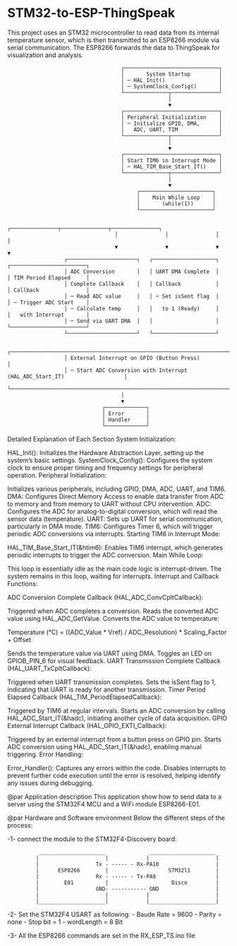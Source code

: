 # STM32-to-ESP-ThingSpeak
This project uses an STM32 microcontroller to read data from its internal temperature sensor, which is then transmitted to an ESP8266 module via serial communication. The ESP8266 forwards the data to ThingSpeak for visualization and analysis. 



                                        ┌──────────────────────────────┐
                                        │       System Startup         │
                                        │ ─ HAL_Init()                 │
                                        │ ─ SystemClock_Config()       │
                                        └──────────────┬───────────────┘
                                                       │
                                                       ▼
                                        ┌──────────────────────────────┐
                                        │ Peripheral Initialization    │
                                        │ ─ Initialize GPIO, DMA,      │
                                        │   ADC, UART, TIM             │
                                        └──────────────┬───────────────┘
                                                       │
                                                       ▼
                                        ┌──────────────────────────────┐
                                        │ Start TIM6 in Interrupt Mode │
                                        │ ─ HAL_TIM_Base_Start_IT()    │
                                        └──────────────┬───────────────┘
                                                       │
                                                       ▼
                                             ┌───────────────────────┐
                                             │    Main While Loop    │
                                             │       (while(1))      │
                                             └───────────────────────┘

                                      ┌───────────────┬───────────────┬───────────────┐
                                      │               │               │               │
                                      ▼               ▼               ▼               ▼
                      ┌──────────────────────┐   ┌────────────────────┐   ┌────────────────────────┐
                      │ ADC Conversion       │   │ UART DMA Complete  │   │ TIM Period Elapsed     │
                      │ Complete Callback    │   │ Callback           │   │ Callback               │
                      │ ─ Read ADC value     │   │ ─ Set isSent flag  │   │ ─ Trigger ADC Start    │
                      │ ─ Calculate temp     │   │   to 1 (Ready)     │   │   with Interrupt       │
                      │ ─ Send via UART DMA  │   │                    │   └────────────────────────┘
                      └──────────────────────┘   └────────────────────┘

                      ┌────────────────────────────────────────────────────────────────────────────┐
                      │ External Interrupt on GPIO (Button Press)                                  │
                      │ ─ Start ADC Conversion with Interrupt (HAL_ADC_Start_IT)                   │
                      └────────────────────────────────────────────────────────────────────────────┘
                                        │
                                        ▼
                                  ┌─────────────┐
                                  │ Error       │
                                  │ Handler     │
                                  └─────────────┘

Detailed Explanation of Each Section
System Initialization:

HAL_Init(): Initializes the Hardware Abstraction Layer, setting up the system’s basic settings.
SystemClock_Config(): Configures the system clock to ensure proper timing and frequency settings for peripheral operation.
Peripheral Initialization:

Initializes various peripherals, including GPIO, DMA, ADC, UART, and TIM6.
DMA: Configures Direct Memory Access to enable data transfer from ADC to memory and from memory to UART without CPU intervention.
ADC: Configures the ADC for analog-to-digital conversion, which will read the sensor data (temperature).
UART: Sets up UART for serial communication, particularly in DMA mode.
TIM6: Configures Timer 6, which will trigger periodic ADC conversions via interrupts.
Starting TIM6 in Interrupt Mode:

HAL_TIM_Base_Start_IT(&htim6): Enables TIM6 interrupt, which generates periodic interrupts to trigger the ADC conversion.
Main While Loop:

This loop is essentially idle as the main code logic is interrupt-driven. The system remains in this loop, waiting for interrupts.
Interrupt and Callback Functions:

ADC Conversion Complete Callback (HAL_ADC_ConvCpltCallback):

Triggered when ADC completes a conversion.
Reads the converted ADC value using HAL_ADC_GetValue.
Converts the ADC value to temperature:

Temperature (°C) = ((ADC_Value * Vref) / ADC_Resolution) * Scaling_Factor + Offset

Sends the temperature value via UART using DMA.
Toggles an LED on GPIOB_PIN_6 for visual feedback.
UART Transmission Complete Callback (HAL_UART_TxCpltCallback):

Triggered when UART transmission completes.
Sets the isSent flag to 1, indicating that UART is ready for another transmission.
Timer Period Elapsed Callback (HAL_TIM_PeriodElapsedCallback):

Triggered by TIM6 at regular intervals.
Starts an ADC conversion by calling HAL_ADC_Start_IT(&hadc), initiating another cycle of data acquisition.
GPIO External Interrupt Callback (HAL_GPIO_EXTI_Callback):

Triggered by an external interrupt from a button press on GPIO pin.
Starts ADC conversion using HAL_ADC_Start_IT(&hadc), enabling manual triggering.
Error Handling:

Error_Handler(): Captures any errors within the code. Disables interrupts to prevent further code execution until the error is resolved, helping identify any issues during debugging.


@par Application description
This application show how to send data to a server using the STM32F4 MCU and a WiFi module ESP8266-E01.

@par Hardware and Software environment 
Below the different steps of the process:

  -1- connect the module to the STM32F4-Discovery board:
      
              _____________________              _____________________
             |                     |            |                     |
             |                  Tx - ----- - Rx-PA10                  | 
             |      ESP8266        |                   STM32l1        |
             |                  Rx - ----- - Tx-PA9                   |
             |        E01          |                    Disco         |
             |                  GND- ----------- GND                  |
             |                     |            |                     |
             |_____________________|            |_____________________|


  -2- Set the STM32F4 USART as following:
       - Baude Rate = 9600
       - Parity     = none
       - Stop bit   = 1
       - wordLength = 8 Bit
       

  -3- All the ESP8266 commands are set in the RX_ESP_TS.ino file

                                  
